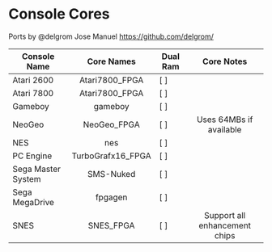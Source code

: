 
# Console Cores

Ports by @delgrom Jose Manuel https://github.com/delgrom/

| Console Name       | Core Names        | Dual Ram | Core Notes                   |
| ------------------ |:----------------: | -------- |:----------------------------:|
| Atari 2600         | Atari7800_FPGA    |   [ ]    | |
| Atari 7800         | Atari7800_FPGA    |   [ ]    | |
| Gameboy            | gameboy           |   [ ]    | |
| NeoGeo             | NeoGeo_FPGA       |   [ ]    | Uses 64MBs if available      |
| NES                | nes               |   [ ]    | |
| PC Engine          | TurboGrafx16_FPGA |   [ ]    | | Cd not working yet
| Sega Master System | SMS-Nuked         |   [ ]    | |
| Sega MegaDrive     | fpgagen           |   [ ]    | |
| SNES               | SNES_FPGA         |   [ ]    | Support all enhancement chips|




